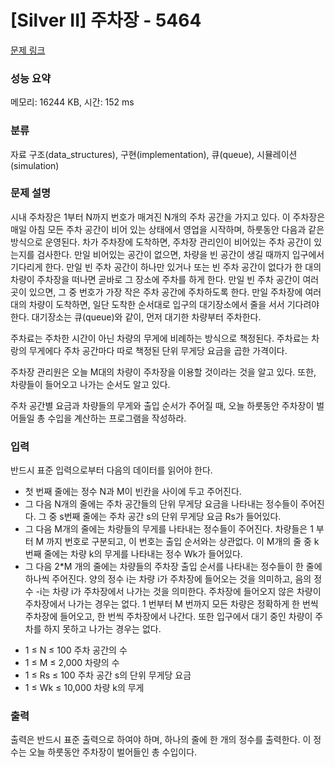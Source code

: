 # [Silver II] 주차장 - 5464 

[문제 링크](https://www.acmicpc.net/problem/5464) 

### 성능 요약

메모리: 16244 KB, 시간: 152 ms

### 분류

자료 구조(data_structures), 구현(implementation), 큐(queue), 시뮬레이션(simulation)

### 문제 설명

<p>시내 주차장은 1부터 N까지 번호가 매겨진 N개의 주차 공간을 가지고 있다. 이 주차장은 매일 아침 모든 주차 공간이 비어 있는 상태에서 영업을 시작하며, 하룻동안 다음과 같은 방식으로 운영된다. 차가 주차장에 도착하면, 주차장 관리인이 비어있는 주차 공간이 있는지를 검사한다. 만일 비어있는 공간이 없으면, 차량을 빈 공간이 생길 때까지 입구에서 기다리게 한다. 만일 빈 주차 공간이 하나만 있거나 또는 빈 주차 공간이 없다가 한 대의 차량이 주차장을 떠나면 곧바로 그 장소에 주차를 하게 한다. 만일 빈 주차 공간이 여러 곳이 있으면, 그 중 번호가 가장 작은 주차 공간에 주차하도록 한다. 만일 주차장에 여러 대의 차량이 도착하면, 일단 도착한 순서대로 입구의 대기장소에서 줄을 서서 기다려야 한다. 대기장소는 큐(queue)와 같이, 먼저 대기한 차량부터 주차한다.</p>

<p>주차료는 주차한 시간이 아닌 차량의 무게에 비례하는 방식으로 책정된다. 주차료는 차랑의 무게에다 주차 공간마다 따로 책정된 단위 무게당 요금을 곱한 가격이다.</p>

<p>주차장 관리원은 오늘 M대의 차량이 주차장을 이용할 것이라는 것을 알고 있다. 또한, 차량들이 들어오고 나가는 순서도 알고 있다.</p>

<p>주차 공간별 요금과 차량들의 무게와 출입 순서가 주어질 때, 오늘 하룻동안 주차장이 벌어들일 총 수입을 계산하는 프로그램을 작성하라.</p>

### 입력 

 <p>반드시 표준 입력으로부터 다음의 데이터를 읽어야 한다.</p>

<ul>
	<li>첫 번째 줄에는 정수 N과 M이 빈칸을 사이에 두고 주어진다.</li>
	<li>그 다음 N개의 줄에는 주차 공간들의 단위 무게당 요금을 나타내는 정수들이 주어진다. 그 중 s번째 줄에는 주차 공간 s의 단위 무게당 요금 Rs가 들어있다.</li>
	<li>그 다음 M개의 줄에는 차량들의 무게를 나타내는 정수들이 주어진다. 차량들은 1 부터 M 까지 번호로 구분되고, 이 번호는 출입 순서와는 상관없다. 이 M개의 줄 중 k번째 줄에는 차량 k의 무게를 나타내는 정수 Wk가 들어있다.</li>
	<li>그 다음 2*M 개의 줄에는 차량들의 주차장 출입 순서를 나타내는 정수들이 한 줄에 하나씩 주어진다. 양의 정수 i는 차량 i가 주차장에 들어오는 것을 의미하고, 음의 정수 -i는 차량 i가 주차장에서 나가는 것을 의미한다. 주차장에 들어오지 않은 차량이 주차장에서 나가는 경우는 없다. 1 번부터 M 번까지 모든 차량은 정확하게 한 번씩 주차장에 들어오고, 한 번씩 주차장에서 나간다. 또한 입구에서 대기 중인 차량이 주차를 하지 못하고 나가는 경우는 없다.</li>
</ul>

<ul>
	<li>1 ≤ N ≤ 100 주차 공간의 수</li>
	<li>1 ≤ M ≤ 2,000 차량의 수</li>
	<li>1 ≤ Rs ≤ 100 주차 공간 s의 단위 무게당 요금</li>
	<li>1 ≤ Wk ≤ 10,000 차량 k의 무게</li>
</ul>

### 출력 

 <p>출력은 반드시 표준 출력으로 하여야 하며, 하나의 줄에 한 개의 정수를 출력한다. 이 정수는 오늘 하룻동안 주차장이 벌어들인 총 수입이다.</p>

